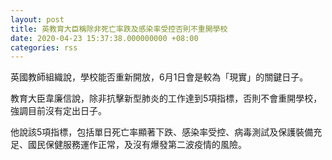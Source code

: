 ```yaml
---
layout: post
title: 英教育大臣稱除非死亡率跌及感染率受控否則不重開學校
date: 2020-04-23 15:37:38.000000000 +08:00
categories: rss
---
```


英國教師組織說，學校能否重新開放，6月1日會是較為「現實」的關鍵日子。

教育大臣韋廉信說，除非抗擊新型肺炎的工作達到5項指標，否則不會重開學校，強調目前沒有定出日子。

他說該5項指標，包括單日死亡率顯著下跌、感染率受控、病毒測試及保護裝備充足、國民保健服務運作正常，及沒有爆發第二波疫情的風險。
